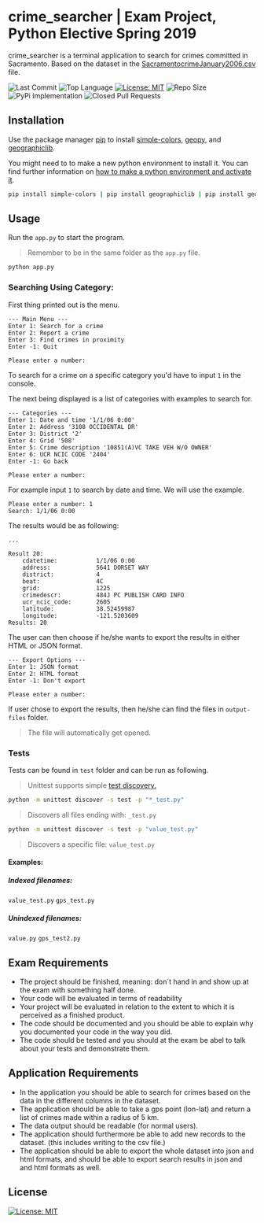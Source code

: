 # crime_searcher | Exam Project, Python Elective Spring 2019
crime_searcher is a terminal application to search for crimes committed in Sacramento. Based on the dataset in the [SacramentocrimeJanuary2006.csv](csv-files/SacramentocrimeJanuary2006.csv) file.

![Last Commit](https://img.shields.io/github/last-commit/martinloesethjensen/crime_searcher.svg) ![Top Language](https://img.shields.io/github/languages/top/martinloesethjensen/crime_searcher.svg) [![License: MIT](https://img.shields.io/github/license/martinloesethjensen/crime_searcher.svg)](LICENSE) ![Repo Size](https://img.shields.io/github/repo-size/martinloesethjensen/crime_searcher.svg) ![PyPi Implementation](https://img.shields.io/pypi/implementation/geopy.svg) ![Closed Pull Requests](https://img.shields.io/github/issues-pr-closed/martinloesethjensen/crime_searcher.svg)

## Installation 
Use the package manager [pip](https://pip.pypa.io/en/stable/) to install [simple-colors](https://pypi.org/project/simple-colors/), [geopy](https://pypi.org/project/geopy/), and [geographiclib](https://pypi.org/project/geographiclib/).

You might need to to make a new python environment to install it. You can find further information on [how to make a python environment and activate it](https://docs.python.org/3/tutorial/venv.html#creating-virtual-environments). 

```bash
pip install simple-colors | pip install geographiclib | pip install geopy

```

## Usage
Run the `app.py` to start the program. 

> Remember to be in the same folder as the `app.py` file.

```bash
python app.py
```

### Searching Using Category:
First thing printed out is the menu.

```
--- Main Menu ---
Enter 1: Search for a crime
Enter 2: Report a crime
Enter 3: Find crimes in proximity
Enter -1: Quit

Please enter a number: 
```

To search for a crime on a specific category you'd have to input `1` in the console.

The next being displayed is a list of categories with examples to search for.

```
--- Categories ---
Enter 1: Date and time '1/1/06 0:00'
Enter 2: Address '3108 OCCIDENTAL DR'
Enter 3: District '2'
Enter 4: Grid '508'
Enter 5: Crime description '10851(A)VC TAKE VEH W/O OWNER'
Enter 6: UCR NCIC CODE '2404'
Enter -1: Go back

Please enter a number: 
```

For example input `1` to search by date and time. We will use the example.

```
Please enter a number: 1
Search: 1/1/06 0:00
```

The results would be as following:

```
...

Result 20:
	cdatetime:           1/1/06 0:00
	address:             5641 DORSET WAY
	district:            4
	beat:                4C        
	grid:                1225
	crimedescr:          484J PC PUBLISH CARD INFO
	ucr_ncic_code:       2605
	latitude:            38.52459987
	longitude:           -121.5203609
Results: 20
```

The user can then choose if he/she wants to export the results in either HTML or JSON format.

```
--- Export Options ---
Enter 1: JSON format
Enter 2: HTML format
Enter -1: Don't export

Please enter a number: 
```

If user chose to export the results, then he/she can find the files in `output-files` folder.

> The file will automatically get opened.


### Tests
Tests can be found in `test` folder and can be run as following. 

> Unittest supports simple [test discovery.](https://docs.python.org/3/library/unittest.html#test-discovery) 

```bash
python -m unittest discover -s test -p "*_test.py"
```

> Discovers all files ending with: `_test.py`

```bash
python -m unittest discover -s test -p "value_test.py"
```

> Discovers a specific file: `value_test.py`

#### Examples:

##### Indexed filenames:
`value_test.py`
`gps_test.py`

##### Unindexed filenames:
`value.py`
`gps_test2.py`


## Exam Requirements
* The project should be finished, meaning: don´t hand in and show up at the exam with something half done.  
* Your code will be evaluated in terms of readability  
* Your project will be evaluated in relation to the extent to which it is perceived as a finished product.  
* The code should be documented and you should be able to explain why you documented your code in the way you did.  
* The code should be tested and you should at the exam be abel to talk about your tests and demonstrate them.


## Application Requirements
* In the application you should be able to search for crimes based on the data in the different columns in the dataset.
* The application should be able to take a gps point (lon-lat) and return a list of crimes made within a radius of 5 km.
* The data output should be readable (for normal users).
* The application should furthermore be able to add new records to the dataset. (this includes writing to the csv file.)
* The application should be able to export the whole dataset into json and html formats, and should be able to export search results in json and and html formats as well.

## License
[![License: MIT](https://img.shields.io/github/license/martinloesethjensen/crime_searcher.svg)](LICENSE)
